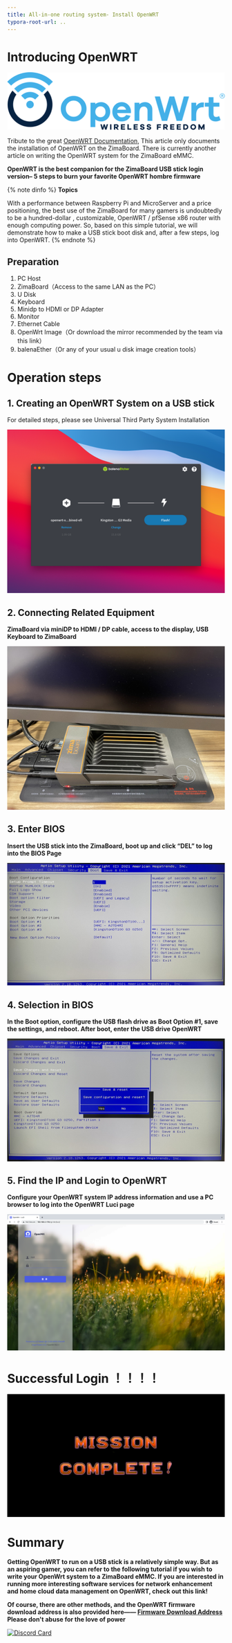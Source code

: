 ```yaml
---
title: All-in-one routing system- Install OpenWRT
typora-root-url: ..
---
```


# Introducing OpenWRT

![](/images/All_in_one_routing_All-in-one%20routing%20system-OpenWRT/openwrt-logo.svg)

Tribute to the great [OpenWRT Documentation](https://oldwiki.archive.openwrt.org/start), This article only documents the installation of OpenWRT on the ZimaBoard. There is currently another article on writing the OpenWRT system for the ZimaBoard eMMC.

**OpenWRT is the best companion for the ZimaBoard USB stick login version– 5 steps to burn your favorite OpenWRT hombre firmware**


{% note dinfo %}
**Topics**

With a performance between Raspberry Pi and MicroServer and a price positioning, the best use of the ZimaBoard for many gamers is undoubtedly to be a hundred-dollar , customizable, OpenWRT / pfSense x86 router with enough computing power. So, based on this simple tutorial, we will demonstrate how to make a USB stick boot disk and, after a few steps, log into OpenWRT.
{% endnote %}

## **Preparation**

1. PC Host
2. ZimaBoard（Access to the same LAN as the PC）
3. U Disk
4. Keyboard 
5. Minidp to HDMI or DP Adapter
6. Monitor
7. Ethernet Cable 
8. OpenWrt Image（Or download the mirror recommended by the team via this link）
9. balenaEther（Or any of your usual u disk image creation tools）

# Operation steps

## 1. Creating an OpenWRT System on a USB stick
For detailed steps, please see Universal Third Party System Installation

![](/images/All_in_one_routing_All-in-one%20routing%20system-OpenWRT/install-openwrt-router-system-creat-mirror.png)

## 2. Connecting Related Equipment

**ZimaBoard via miniDP to HDMI / DP cable, access to the display, USB Keyboard to ZimaBoard**

![openwrt router system zimaboard connect](/images/All_in_one_routing_All-in-one%20routing%20system-OpenWRT/install-openwrt-router-system-zimaboard-connect.png)

## 3. Enter BIOS

**Insert the USB stick into the ZimaBoard, boot up and click “DEL” to log into the BIOS Page**

![Enter To OpenWRT Bios](/images/All_in_one_routing_All-in-one%20routing%20system-OpenWRT/install-openwrt-router-system-enter-to-bios.png)

## 4. Selection in BIOS

**In the Boot option, configure the USB flash drive as Boot Option #1, save the settings, and reboot. After boot, enter the USB drive OpenWRT**

![Choose OpenWRT Boot](/images/All_in_one_routing_All-in-one%20routing%20system-OpenWRT/install-openwrt-router-system-choose-boot.png)

## 5. Find the IP and Login to OpenWRT

**Configure your OpenWRT system IP address information and use a PC browser to log into the OpenWRT Luci page**

![Log In OpenWRT Luci](/images/All_in_one_routing_All-in-one%20routing%20system-OpenWRT/install-openwrt-router-system-enter-openwrt-luci.png)

# Successful Login ！！！！

![Complete Install OpenWRT](/images/All_in_one_routing_All-in-one%20routing%20system-OpenWRT/install-openwrt-router-system-complete-install-openwrt.jpeg)

# Summary

**Getting OpenWRT to run on a USB stick is a relatively simple way. But as an aspiring gamer, you can refer to the following tutorial if you wish to write your OpenWrt system to a ZimaBoard eMMC. If you are interested in running more interesting software services for network enhancement and home cloud data management on OpenWRT, check out this link!**

**Of course, there are other methods, and the OpenWRT firmware download address is also provided here—— [Firmware Download Address](https://supes.top/?version=22.03&target=x86%2F64&id=generic)**
**Please don't abuse for the love of power**


[![Discord Card](https://discordapp.com/api/guilds/884667213326463016/widget.png?style=banner2)](https://discord.gg/knqAbbBbeX)

